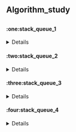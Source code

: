 <h2>Algorithm_study<h2>
  
  
<h4>:one:stack_queue_1</h4>
<details>
 - stack
 - queue
</details>


<h4>:two:stack_queue_2</h4>
<details>
 - 프로그래머스 주식가격 
</details>



<h4>:three:stack_queue_3</h4>
<details>
  - 프로그래머스 기능개발
</details>



<h4>:four:stack_queue_4</h4>
<details>
  -프로그래머스 다리를 지나는 트럭
</details>



